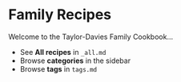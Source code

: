 # Family Recipes

Welcome to the Taylor-Davies Family Cookbook...

- See **All recipes** in `_all.md`
- Browse **categories** in the sidebar
- Browse **tags** in `tags.md`
